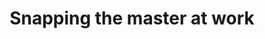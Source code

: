 ---
layout: instagram
title:  "Snapping the master at work"
media:
  - url: "instagram/458076290_828904169439849_3876377099495205812_n_18030397592334641.jpg"
    alt: ""
    tagged:
      - handle: "howard_laver"
        x: 40
        y: 65
type: "post"
seo:
  hidden: true
location: Lofoten
postdate: 2024-08-22
---